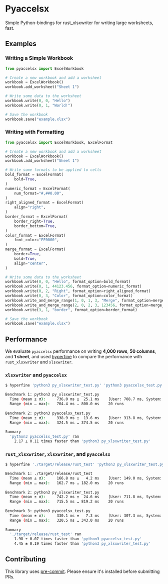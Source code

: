 # Pyaccelsx

Simple Python-bindings for rust_xlsxwriter for writing large worksheets, fast.

## Examples

### Writing a Simple Workbook

```python
from pyaccelsx import ExcelWorkbook

# Create a new workbook and add a worksheet
workbook = ExcelWorkbook()
workbook.add_worksheet("Sheet 1")

# Write some data to the worksheet
workbook.write(0, 0, "Hello")
workbook.write(0, 1, "World!")

# Save the workbook
workbook.save("example.xlsx")
```

### Writing with Formatting

```python
from pyaccelsx import ExcelWorkbook, ExcelFormat

# Create a new workbook and add a worksheet
workbook = ExcelWorkbook()
workbook.add_worksheet("Sheet 1")

# Write some formats to be applied to cells
bold_format = ExcelFormat(
    bold=True,
)
numeric_format = ExcelFormat(
    num_format="#,##0.00",
)
right_aligned_format = ExcelFormat(
    align="right",
)
border_format = ExcelFormat(
    border_right=True,
    border_bottom=True,
)
color_format = ExcelFormat(
    font_color="FF0000",
)
merge_format = ExcelFormat(
    border=True,
    bold=True,
    align="center",
)

# Write some data to the worksheet
workbook.write(0, 0, "Hello", format_option=bold_format)
workbook.write(0, 1, 44123.456, format_option=numeric_format)
workbook.write(0, 2, "Right", format_option=right_aligned_format)
workbook.write(0, 3, "Color", format_option=color_format)
workbook.write_and_merge_range(1, 0, 1, 3, "Merge", format_option=merge_format)
workbook.write_and_merge_range(2, 0, 2, 3, 123456, format_option=merge_format)
workbook.write(3, 1, "border", format_option=border_format)

# Save the workbook
workbook.save("example.xlsx")
```

## Performance

We evaluate `pyaccelsx` performance on writing **4,000 rows**, **50 columns**, and **1 sheet**, and used [hyperfine](https://lib.rs/crates/hyperfine) to compare the performance with `rust_xlsxwriter` and `xlsxwriter`.

### `xlsxwriter` and `pyaccelsx`

```bash
$ hyperfine 'python3 py_xlsxwriter_test.py' 'python3 pyaccelsx_test.py' --warmup 5 --runs 20

Benchmark 1: python3 py_xlsxwriter_test.py
  Time (mean ± σ):     736.0 ms ±  25.1 ms    [User: 708.7 ms, System: 24.9 ms]
  Range (min … max):   704.4 ms … 800.0 ms    20 runs
 
Benchmark 2: python3 pyaccelsx_test.py
  Time (mean ± σ):     338.9 ms ±  13.6 ms    [User: 313.8 ms, System: 19.7 ms]
  Range (min … max):   324.5 ms … 374.5 ms    20 runs
 
Summary
  'python3 pyaccelsx_test.py' ran
    2.17 ± 0.11 times faster than 'python3 py_xlsxwriter_test.py'
```

### `rust_xlsxwriter`, `xlsxwriter`, and `pyaccelsx`

```bash
$ hyperfine './target/release/rust_test' 'python3 py_xlsxwriter_test.py' 'python3 pyaccelsx_test.py' --warmup 5 --runs 20

Benchmark 1: ./target/release/rust_test
  Time (mean ± σ):     166.8 ms ±   4.2 ms    [User: 149.0 ms, System: 10.2 ms]
  Range (min … max):   162.7 ms … 182.0 ms    20 runs
 
Benchmark 2: python3 py_xlsxwriter_test.py
  Time (mean ± σ):     742.2 ms ±  24.6 ms    [User: 711.8 ms, System: 30.0 ms]
  Range (min … max):   715.5 ms … 819.2 ms    20 runs
 
Benchmark 3: python3 pyaccelsx_test.py
  Time (mean ± σ):     330.1 ms ±   7.3 ms    [User: 307.3 ms, System: 15.8 ms]
  Range (min … max):   320.5 ms … 343.0 ms    20 runs
 
Summary
  './target/release/rust_test' ran
    1.98 ± 0.07 times faster than 'python3 pyaccelsx_test.py'
    4.45 ± 0.19 times faster than 'python3 py_xlsxwriter_test.py'
```

## Contributing

This library uses [pre-commit](https://pre-commit.com/). Please ensure it's installed before submitting PRs.
